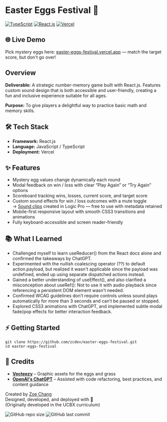 # Easter Eggs Festival 🐣

[![TypeScript](https://img.shields.io/badge/TypeScript-3178C6?logo=typescript&logoColor=white)](https://www.typescriptlang.org/)
[![React.js](https://img.shields.io/badge/React.js-61DAFB?logo=react&logoColor=white)](https://react.dev/)
[![Vercel](https://img.shields.io/badge/Deployed%20on-Vercel-000000?logo=vercel&logoColor=white)](https://vercel.com/)

## 🌐 Live Demo
Pick mystery eggs here: [easter-eggs-festival.vercel.app](https://easter-eggs-festival.vercel.app/) — match the target score, but don't go over!

## Overview
**Deliverable:** A strategic number-memory game built with React.js. Features custom sound design that is both accessible and user-friendly, creating a fun and inclusive experience suitable for all ages.

**Purpose:** To give players a delightful way to practice basic math and memory skills.

## 🛠️ Tech Stack
- **Framework:** React.js
- **Language:** JavaScript / TypeScript
- **Deployment:** Vercel

## ✨ Features
- Mystery egg values change dynamically each round
- Modal feedback on win / loss with clear “Play Again” or “Try Again” options
- Scoreboard tracking wins, losses, current score, and target score
- Custom sound effects for win / loss outcomes with a mute toggle  
  → [Sound clips](https://github.com/zcdev/easter-eggs-festival/tree/main/public/assets/sounds) created in Logic Pro — free to use with metadata retained
- Mobile-first responsive layout with smooth CSS3 transitions and animations
- Fully keyboard-accessible and screen reader-friendly

## 📚 What I Learned
- Challenged myself to learn useReducer() from the React docs alone and confirmed the takeaways by ChatGPT.
- Experimented with the nullish coalescing operator (??) to default action.payload, but realized it wasn't applicable since the payload was undefined, ended up using separate dispatched actions instead.
- Gained a better understanding of useEffect(), and also clarified a misconception about useRef(): Not to use it with audio playback since referencing a persistent DOM element wasn't needed.
- Confirmed WCAG guidelines don’t require controls unless sound plays automatically for more than 3 seconds and can’t be paused or stopped.
- Explored CSS3 animations with ChatGPT, and implemented subtle modal fade/pop effects for better interaction feedback.

## ⚡ Getting Started
```
git clone https://github.com/zcdev/easter-eggs-festival.git
cd easter-eggs-festival
```

## 🙏 Credits
- **[Vecteezy](https://vecteezy.com)** – Graphic assets for the eggs and grass
- **[OpenAI's ChatGPT](https://chatgpt.com)** – Assisted with code refactoring, best practices, and content guidance

Created by [Zoe Chang](https://github.com/zcdev)    
Designed, developed, and deployed with 🌸   
(Originally developed in the UCBX curriculum)

![GitHub repo size](https://img.shields.io/github/repo-size/zcdev/mytechiecookie)
![GitHub last commit](https://img.shields.io/github/last-commit/zcdev/mytechiecookie)